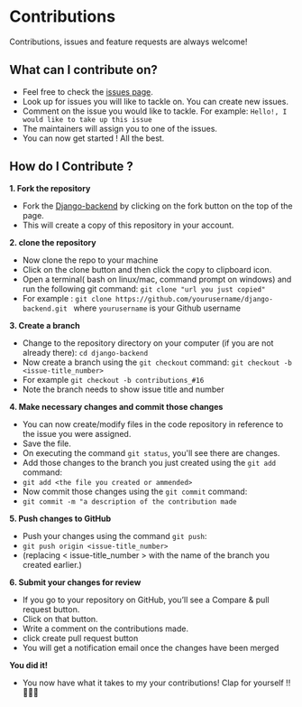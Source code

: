# Contributions

Contributions, issues and feature requests are always welcome!



## What can I contribute on?

- Feel free to check the [issues page](https://github.com/savannah-Silica/django-backend/issues).
- Look up for issues you will like to tackle on. You can create new issues.
- Comment on the issue you would like to tackle. For example: ```Hello!, I would like to take up this issue```
- The maintainers will assign you to one of the issues.
- You can now get started ! All the best.

## How do I Contribute ?


**1. Fork the repository**
- Fork the [Django-backend](https://github.com/savannah-Silica/django-backend) by clicking on the fork button on the top of the page.
- This will create a copy of this repository in your account.


**2. clone the repository**
- Now clone the repo to your machine
- Click on the clone button and then click the copy to clipboard icon.
- Open a terminal( bash on linux/mac, command prompt on windows) and run the following git command: ```git clone "url you just copied" ``` 
- For example : ``git clone https://github.com/yourusername/django-backend.git `` where ```yourusername``` is your Github username

**3. Create a branch**
- Change to the repository directory on your computer (if you are not already there): ```cd django-backend```
- Now create a branch using the ``git checkout`` command: ``git checkout -b <issue-title_number>``
- For example ``git checkout -b contributions_#16``
- Note the branch needs to show issue title and number

**4. Make necessary changes and commit those changes**
- You can now create/modify files in the code repository in reference to the issue you were assigned.
- Save the file.
- On executing the command ``git status``, you'll see there are changes.
- Add those changes to the branch you just created using the ``git add`` command:
- ``git add <the file you created or ammended>``
- Now commit those changes using the ``git commit`` command:
- ``git commit -m "a description of the contribution made``


**5. Push changes to GitHub**
- Push your changes using the command ``git push``:
- ``git push origin <issue-title_number>``
- (replacing < issue-title_number > with the name of the branch you created earlier.)

**6. Submit your changes for review**
- If you go to your repository on GitHub, you’ll see a Compare & pull request button. 
- Click on that button.
- Write a comment on the contributions made.
- click create pull request button
- You will get a notification email once the changes have been merged

**You did it!**
- You now have what it takes to my your contributions! Clap for yourself !!👏👏👏